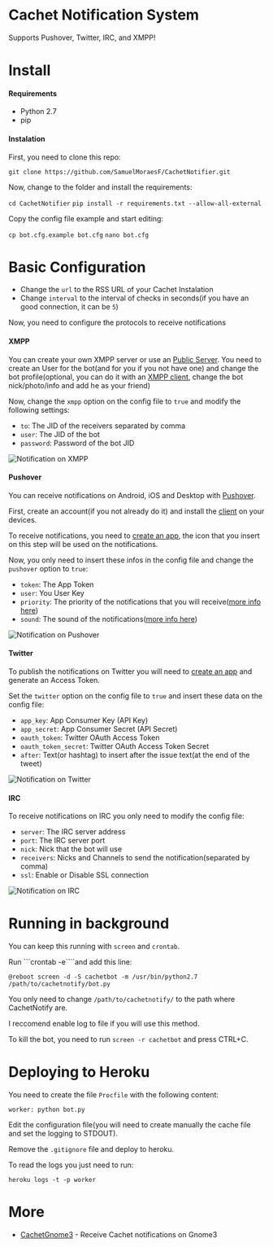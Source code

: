 # Cachet Notification System
Supports Pushover, Twitter, IRC, and XMPP!

# Install

#### Requirements

* Python 2.7
* pip

#### Instalation

First, you need to clone this repo:

```git clone https://github.com/SamuelMoraesF/CachetNotifier.git```

Now, change to the folder and install the requirements:

```cd CachetNotifier```
```pip install -r requirements.txt --allow-all-external```

Copy the config file example and start editing:

```cp bot.cfg.example bot.cfg```
```nano bot.cfg```

# Basic Configuration

* Change the ```url``` to the RSS URL of your Cachet Instalation
* Change ```interval``` to the interval of checks in seconds(if you have an good connection, it can be ```5```)

Now, you need to configure the protocols to receive notifications

#### XMPP

You can create your own XMPP server or use an [Public Server](http://xmpp.org/xmpp-software/servers/). You need to create an User for the bot(and for you if you not have one) and change the bot profile(optional, you can do it with an [XMPP client](http://xmpp.org/xmpp-software/clients/), change the bot nick/photo/info and add he as your friend)

Now, change the ```xmpp``` option on the config file to ```true``` and modify the following settings:

* ```to```:  The JID of the receivers separated by comma
* ```user```: The JID of the bot
* ```password```: Password of the bot JID

![Notification on XMPP](http://i.imgur.com/ewg44pY.png)

#### Pushover

You can receive notifications on Android, iOS and Desktop with [Pushover](http://pushover.net).

First, create an account(if you not already do it) and install the [client](https://pushover.net/clients) on your devices.

To receive notifications, you need to [create an app](https://pushover.net/apps/build), the icon that you insert on this step will be used on the notifications.

Now, you only need to insert these infos in the config file and change the ```pushover``` option to ```true```:

* ```token```: The App Token
* ```user```: You User Key
* ```priority```: The priority of the notifications that you will receive([more info here](https://pushover.net/api#priority))
* ```sound```: The sound of the notifications([more info here](https://pushover.net/api#sounds))

![Notification on Pushover](http://i.imgur.com/InBC9Bx.png)

#### Twitter

To publish the notifications on Twitter you will need to [create an app](https://apps.twitter.com/app/new) and generate an Access Token.

Set the ```twitter``` option on the config file to ```true``` and insert these data on the config file:

* ```app_key```: App Consumer Key (API Key)
* ```app_secret```: App Consumer Secret (API Secret)
* ```oauth_token```: Twitter OAuth Access Token
* ```oauth_token_secret```: Twitter OAuth Access Token Secret
* ```after```: Text(or hashtag) to insert after the issue text(at the end of the tweet)

![Notification on Twitter](http://i.imgur.com/XHNhQT6.png)

#### IRC

To receive notifications on IRC you only need to modify the config file:

* ```server```: The IRC server address
* ```port```: The IRC server port
* ```nick```: Nick that the bot will use
* ```receivers```: Nicks and Channels to send the notification(separated by comma)
* ```ssl```: Enable or Disable SSL connection

![Notification on IRC](http://i.imgur.com/MmwH4kN.png)

# Running in background

You can keep this running with ```screen``` and ```crontab```.

Run ```crontab -e````and add this line:

```@reboot screen -d -S cachetbot -m /usr/bin/python2.7 /path/to/cachetnotify/bot.py```

You only need to change ```/path/to/cachetnotify/``` to the path where CachetNotify are.

I reccomend enable log to file if you will use this method.

To kill the bot, you need to run ```screen -r cachetbot``` and press CTRL+C.

# Deploying to Heroku

You need to create the file ```Procfile``` with the following content:

```worker: python bot.py```

Edit the configuration file(you will need to create manually the cache file and set the logging to STDOUT).

Remove the ```.gitignore``` file and deploy to heroku.

To read the logs you just need to run:

```heroku logs -t -p worker```

# More

* [CachetGnome3](https://github.com/SamuelMoraesF/CachetGnome3) - Receive Cachet notifications on Gnome3
